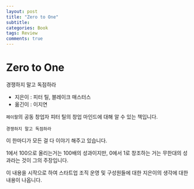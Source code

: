 ```yaml
---
layout: post
title: "Zero to One"
subtitle:  
categories: Book
tags: Review
comments: true
---
```


# Zero to One

경쟁하지 말고 독점하라

- 지은이 : 피터 틸, 블레이크 매스터스
- 옮긴이 : 이지연

`페이팔`의 공동 창업자 피터 틸의 창업 마인드에 대해 알 수 있는 책입니다.

`경쟁하지 말고 독점하라`

이 한마디가 모든 걸 다 이야기 해주고 있습니다.

1에서 100으로 올리는거는 100배의 성과이지만,
0에서 1로 창조하는 거는 무한대의 성과라는 것이 그의 주장입니다.

이 내용을 시작으로 하여 스타트업 조직 운영 및 구성원들에 대한 지은이의 생각에 대한 내용이 나옵니다.
